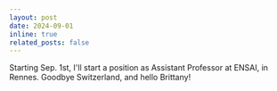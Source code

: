 ```yaml
---
layout: post
date: 2024-09-01
inline: true
related_posts: false
---
```


Starting Sep. 1st, I'll start a position as Assistant Professor at ENSAI, in Rennes. Goodbye Switzerland, and hello Brittany!